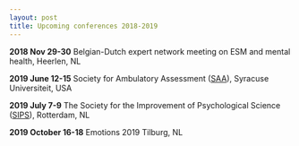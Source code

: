 ```yaml
---
layout: post
title: Upcoming conferences 2018-2019
---
```


**2018 Nov 29-30**      	Belgian-Dutch expert network meeting on ESM and mental health, Heerlen, NL

**2019 June 12-15**	    	Society for Ambulatory Assessment ([SAA](http://ambulatory-assessment.org/)), Syracuse Universiteit, USA 

**2019 July 7-9**	      	The Society for the Improvement of Psychological Science ([SIPS](https://improvingpsych.org/meetings/)), Rotterdam, NL

**2019 October 16-18**	  Emotions 2019 Tilburg, NL

